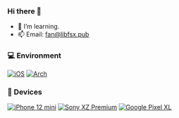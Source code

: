 <!--
**ReallySnow/ReallySnow** is a ✨ _special_ ✨ repository because its `README.md` (this file) appears on your GitHub profile.

Here are some ideas to get you started:

- 🔭 I’m currently working on ...
- 🌱 I’m currently learning Android
- 👯 I’m looking to collaborate on ...
- 🤔 I’m looking for help with ...
- 💬 Ask me about ...
- 📫 How to reach me: ...
- 😄 Pronouns: ...
- ⚡ Fun fact: ...
-->

### Hi there 👋 
- 🌱 I’m learning.
- 📫 Email: fan@libfsx.pub

### 💻 Environment
<!---
 [![Windows](https://img.shields.io/badge/Env-Windows-00BBFF?style=flat-square&logo=Windows&logoColor=FFFFFF&labelColor=00BBFF)](https://www.microsoft.com/windows)
 [![Arch Linux](https://img.shields.io/badge/Env-Arch%20Linux-008BFF?style=flat-square&logo=arch-linux&logoColor=FFFFFF&labelColor=008BFF)](https://archlinux.org)
 --->
[![iOS](https://img.shields.io/badge/iOS-000000?style=flat-square&logo=apple&logoColor=FFFFFF&labelColor=000000)](https://www.apple.com/ios)
[![Arch](https://img.shields.io/badge/Arch_Linux-000000?style=flat-square&logo=archlinux&logoColor=#1793D1&labelColor=000000)](https://archlinux.org/)

### 📱 Devices
[![iPhone 12 mini](https://img.shields.io/badge/iPhone%2012%20mini-000000?style=flat-square&logo=apple&logoColor=FFFFFF&labelColor=000000)](https://support.apple.com/en-us/111877)
[![Sony XZ Premium](https://img.shields.io/badge/Sony_XZ_Premium-000000?style=flat-square&logo=sony&logoColor=FFFFFF&labelColor=000000)](https://www.gsmarena.com/sony_xperia_xz_premium-8593.php)
[![Google Pixel XL](https://camo.githubusercontent.com/de82c53e57efeee9602bd314a9417d2c135d21a36a79678b34ecb73454d86a02/68747470733a2f2f696d672e736869656c64732e696f2f62616467652f476f6f676c65253230506978656c253230584c2d3432383566343f7374796c653d666c61742d737175617265266c6f676f3d676f6f676c65266c6f676f436f6c6f723d666666666666)](https://www.gsmarena.com/google_pixel_xl-8345.php)

<!-----
<img align="center" src="https://github-readme-stats.vercel.app/api?username=shuxiangfan&include_all_commits=true&show_icons=true&theme=buefy&count_private=true&hide_border=true" />
<img align="center" src="https://github-readme-stats.vercel.app/api/top-langs/?username=shuxiangfan&layout=compact" />
-->
